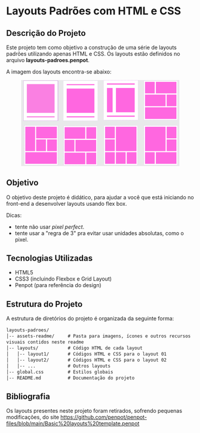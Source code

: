 # Layouts Padrões com HTML e CSS

## Descrição do Projeto

Este projeto tem como objetivo a construção de uma série de layouts padrões utilizando apenas HTML e CSS. Os layouts estão definidos no arquivo **layouts-padroes.penpot**.

A imagem dos layouts encontra-se abaixo:

<figure>
  <img src="./assets-readme/layouts.png">
</figure>

## Objetivo

O objetivo deste projeto é didático, para ajudar a você que está iniciando no front-end a desenvolver layouts usando flex box.

Dicas:

- tente não usar _pixel perfect_.
- tente usar a "regra de 3" pra evitar usar unidades absolutas, como o pixel.

## Tecnologias Utilizadas

- HTML5
- CSS3 (incluindo Flexbox e Grid Layout)
- Penpot (para referência do design)

## Estrutura do Projeto

A estrutura de diretórios do projeto é organizada da seguinte forma:

```
layouts-padroes/
│-- assets-readme/     # Pasta para imagens, ícones e outros recursos visuais contidos neste readme
│-- layouts/           # Código HTML de cada layout
│   │-- layout1/       # Códigos HTML e CSS para o layout 01
│   │-- layout2/       # Códigos HTML e CSS para o layout 02
│   │-- ...            # Outros layouts
│-- global.css         # Estilos globais
│-- README.md          # Documentação do projeto
```

## Bibliografia

Os layouts presentes neste projeto foram retirados, sofrendo pequenas modificações, do site <https://github.com/penpot/penpot-files/blob/main/Basic%20layouts%20template.penpot>
